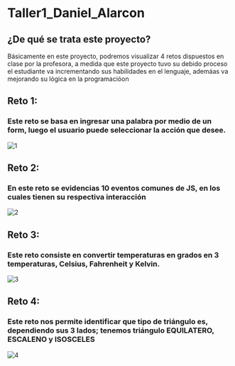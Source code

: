 # Taller1_Daniel_Alarcon

## ¿De qué se trata este proyecto?
Básicamente en este proyecto, podremos visualizar 4 retos dispuestos en clase por la profesora, a medida que este proyecto tuvo su debido proceso el estudiante va incrementando sus habilidades en el lenguaje, ademáas va mejorando su lógica en la programacióon

## Reto 1:
### Este reto se basa en ingresar una palabra por medio de un form, luego el usuario puede seleccionar la acción que desee.
![1](https://github.com/Dan-ala/Taller1_Daniel_Alarcon/assets/125916495/eb2a9f81-467e-43fe-9cc2-1ff20b69c739)

## Reto 2:
### En este reto se evidencias 10 eventos comunes de JS, en los cuales tienen su respectiva interacción
![2](https://github.com/Dan-ala/Taller1_Daniel_Alarcon/assets/125916495/9e16095e-c851-4189-ba23-25b89ae18c7a)

## Reto 3:
### Este reto consiste en convertir temperaturas en grados en 3 temperaturas, Celsius, Fahrenheit y Kelvin.
![3](https://github.com/Dan-ala/Taller1_Daniel_Alarcon/assets/125916495/c72ec101-f488-4e93-ba03-1a7608f9f316)

## Reto 4:
### Este reto nos permite identificar que tipo de triángulo es, dependiendo sus 3 lados; tenemos triángulo EQUILATERO, ESCALENO y ISOSCELES
![4](https://github.com/Dan-ala/Taller1_Daniel_Alarcon/assets/125916495/d49d55d2-d42d-4232-979d-40298c834492)
